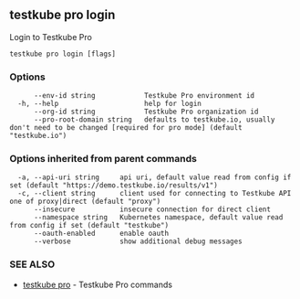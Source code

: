 ## testkube pro login

Login to Testkube Pro

```
testkube pro login [flags]
```

### Options

```
      --env-id string            Testkube Pro environment id
  -h, --help                     help for login
      --org-id string            Testkube Pro organization id
      --pro-root-domain string   defaults to testkube.io, usually don't need to be changed [required for pro mode] (default "testkube.io")
```

### Options inherited from parent commands

```
  -a, --api-uri string     api uri, default value read from config if set (default "https://demo.testkube.io/results/v1")
  -c, --client string      client used for connecting to Testkube API one of proxy|direct (default "proxy")
      --insecure           insecure connection for direct client
      --namespace string   Kubernetes namespace, default value read from config if set (default "testkube")
      --oauth-enabled      enable oauth
      --verbose            show additional debug messages
```

### SEE ALSO

* [testkube pro](testkube_pro.md)	 - Testkube Pro commands

